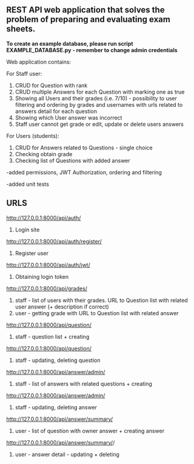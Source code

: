 REST API web application that solves the problem of preparing and evaluating exam sheets.
-

**To create an example database, please run script EXAMPLE_DATABASE.py - remember to change admin credentials**

Web application contains:

For Staff user:
1) CRUD for Question with rank
2) CRUD multiple Answers for each Question with marking one as true 
3) Showing all Users and their grades (i.e. 7/10) - possibility to user filtering and ordering by grades and usernames with urls related to answers detail for each question
4) Showing which User answer was incorrect
5) Staff user cannot get grade or edit, update or delete users answers


For Users (students):
1) CRUD for Answers related to Questions - single choice 
2) Checking obtain grade
3) Checking list of Questions with added answer

-added permissions, JWT Authorization, ordering and filtering

-added unit tests


URLS
-
http://127.0.0.1:8000/api/auth/
1) Login site

http://127.0.0.1:8000/api/auth/register/
1) Register user

http://127.0.0.1:8000/api/auth/jwt/
1) Obtaining login token

http://127.0.0.1:8000/api/grades/ 

1) staff - list of users with their grades. URL to Question list with related user answer (+ description if correct)
2) user - getting grade with URL to Question list with related answer

http://127.0.0.1:8000/api/question/
1) staff - question list +  creating 

http://127.0.0.1:8000/api/question/<id>
1) staff - updating, deleting question

http://127.0.0.1:8000/api/answer/admin/

1) staff - list of answers with related questions + creating 

http://127.0.0.1:8000/api/answer/admin/<id>

1) staff - updating, deleting answer

http://127.0.0.1:8000/api/answer/summary/

1) user - list of question with owner answer + creating answer

http://127.0.0.1:8000/api/answer/summary/<id>/

1) user - answer detail - updating + deleting



